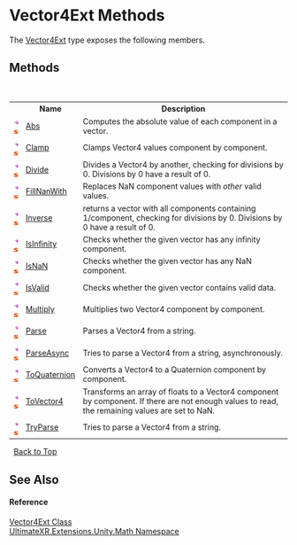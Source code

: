 # Vector4Ext Methods
 

The <a href="T_UltimateXR_Extensions_Unity_Math_Vector4Ext">Vector4Ext</a> type exposes the following members.


## Methods
&nbsp;<table><tr><th></th><th>Name</th><th>Description</th></tr><tr><td>![Public method](media/pubmethod.gif "Public method")![Static member](media/static.gif "Static member")</td><td><a href="M_UltimateXR_Extensions_Unity_Math_Vector4Ext_Abs">Abs</a></td><td>
Computes the absolute value of each component in a vector.</td></tr><tr><td>![Public method](media/pubmethod.gif "Public method")![Static member](media/static.gif "Static member")</td><td><a href="M_UltimateXR_Extensions_Unity_Math_Vector4Ext_Clamp">Clamp</a></td><td>
Clamps Vector4 values component by component.</td></tr><tr><td>![Public method](media/pubmethod.gif "Public method")![Static member](media/static.gif "Static member")</td><td><a href="M_UltimateXR_Extensions_Unity_Math_Vector4Ext_Divide">Divide</a></td><td>
Divides a Vector4 by another, checking for divisions by 0. Divisions by 0 have a result of 0.</td></tr><tr><td>![Public method](media/pubmethod.gif "Public method")![Static member](media/static.gif "Static member")</td><td><a href="M_UltimateXR_Extensions_Unity_Math_Vector4Ext_FillNanWith">FillNanWith</a></td><td>
Replaces NaN component values with *other* valid values.</td></tr><tr><td>![Public method](media/pubmethod.gif "Public method")![Static member](media/static.gif "Static member")</td><td><a href="M_UltimateXR_Extensions_Unity_Math_Vector4Ext_Inverse">Inverse</a></td><td>
returns a vector with all components containing 1/component, checking for divisions by 0. Divisions by 0 have a result of 0.</td></tr><tr><td>![Public method](media/pubmethod.gif "Public method")![Static member](media/static.gif "Static member")</td><td><a href="M_UltimateXR_Extensions_Unity_Math_Vector4Ext_IsInfinity">IsInfinity</a></td><td>
Checks whether the given vector has any infinity component.</td></tr><tr><td>![Public method](media/pubmethod.gif "Public method")![Static member](media/static.gif "Static member")</td><td><a href="M_UltimateXR_Extensions_Unity_Math_Vector4Ext_IsNaN">IsNaN</a></td><td>
Checks whether the given vector has any NaN component.</td></tr><tr><td>![Public method](media/pubmethod.gif "Public method")![Static member](media/static.gif "Static member")</td><td><a href="M_UltimateXR_Extensions_Unity_Math_Vector4Ext_IsValid">IsValid</a></td><td>
Checks whether the given vector contains valid data.</td></tr><tr><td>![Public method](media/pubmethod.gif "Public method")![Static member](media/static.gif "Static member")</td><td><a href="M_UltimateXR_Extensions_Unity_Math_Vector4Ext_Multiply">Multiply</a></td><td>
Multiplies two Vector4 component by component.</td></tr><tr><td>![Public method](media/pubmethod.gif "Public method")![Static member](media/static.gif "Static member")</td><td><a href="M_UltimateXR_Extensions_Unity_Math_Vector4Ext_Parse">Parse</a></td><td>
Parses a Vector4 from a string.</td></tr><tr><td>![Public method](media/pubmethod.gif "Public method")![Static member](media/static.gif "Static member")</td><td><a href="M_UltimateXR_Extensions_Unity_Math_Vector4Ext_ParseAsync">ParseAsync</a></td><td>
Tries to parse a Vector4 from a string, asynchronously.</td></tr><tr><td>![Public method](media/pubmethod.gif "Public method")![Static member](media/static.gif "Static member")</td><td><a href="M_UltimateXR_Extensions_Unity_Math_Vector4Ext_ToQuaternion">ToQuaternion</a></td><td>
Converts a Vector4 to a Quaternion component by component.</td></tr><tr><td>![Public method](media/pubmethod.gif "Public method")![Static member](media/static.gif "Static member")</td><td><a href="M_UltimateXR_Extensions_Unity_Math_Vector4Ext_ToVector4">ToVector4</a></td><td>
Transforms an array of floats to a Vector4 component by component. If there are not enough values to read, the remaining values are set to NaN.</td></tr><tr><td>![Public method](media/pubmethod.gif "Public method")![Static member](media/static.gif "Static member")</td><td><a href="M_UltimateXR_Extensions_Unity_Math_Vector4Ext_TryParse">TryParse</a></td><td>
Tries to parse a Vector4 from a string.</td></tr></table>&nbsp;
<a href="#vector4ext-methods">Back to Top</a>

## See Also


#### Reference
<a href="T_UltimateXR_Extensions_Unity_Math_Vector4Ext">Vector4Ext Class</a><br /><a href="N_UltimateXR_Extensions_Unity_Math">UltimateXR.Extensions.Unity.Math Namespace</a><br />